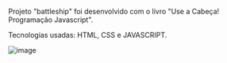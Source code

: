 Projeto "battleship" foi desenvolvido com o livro "Use a Cabeça! Programação Javascript". 

Tecnologias usadas: 
HTML, CSS e JAVASCRIPT.

![image](https://user-images.githubusercontent.com/64788904/167187555-f12573bf-fcec-4ba6-a1e2-9831ec4bbdea.png?#vitrinedev)

